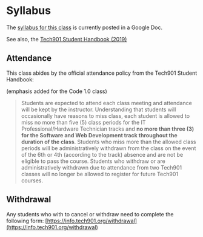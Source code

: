 # Syllabus


The [syllabus for this class](https://docs.google.com/document/d/1LHQBqf53gtF4lDgLUmFVhNZ8XpuLdZddURmu6fXL2EA/) is currently posted in a Google Doc.

See also, the [Tech901 Student Handbook (2019)](https://drive.google.com/a/tech901.org/file/d/1A-2Wp-P5cahiEM9hOtUIl8CMMsWj2htI/view?usp=sharing)

## Attendance

This class abides by the official attendance policy from the Tech901 Student Handbook:

(emphasis added for the Code 1.0 class)

> Students are expected to attend each class meeting and attendance will be kept
> by the instructor. Understanding that students will occasionally have reasons to
> miss class, each student is allowed to miss no more than five (5) class periods
> for the IT Professional/Hardware Technician tracks and **no more than three (3)
> for the Software and Web Development track throughout the duration of the class**.
> Students who miss more than the allowed class periods will be administratively
> withdrawn from the class on the event of the 6th or 4th (according to the track)
> absence and are not be eligible to pass the course. Students who withdraw or
> are administratively withdrawn due to attendance from two Tech901 classes will
> no longer be allowed to register for future Tech901 courses.

## Withdrawal

Any students who with to cancel or withdraw need to complete the following
form: [https://info.tech901.org/withdrawal](https://info.tech901.org/withdrawal)
